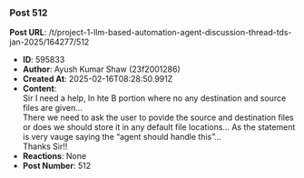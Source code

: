 ### Post 512
**Post URL**: /t/project-1-llm-based-automation-agent-discussion-thread-tds-jan-2025/164277/512
- **ID**: 595833
- **Author**: Ayush Kumar Shaw  (23f2001286)
- **Created At**: 2025-02-16T08:28:50.991Z
- **Content**:  
  Sir I need a help, In hte B portion where no any destination and source files are given…<br>
There we need to ask the user to povide the source and destination files or does we should store it in any default file locations…
As the statement is very vauge saying the “agent should handle this”…<br>
Thanks Sir!!
- **Reactions**: None
- **Post Number**: 512

